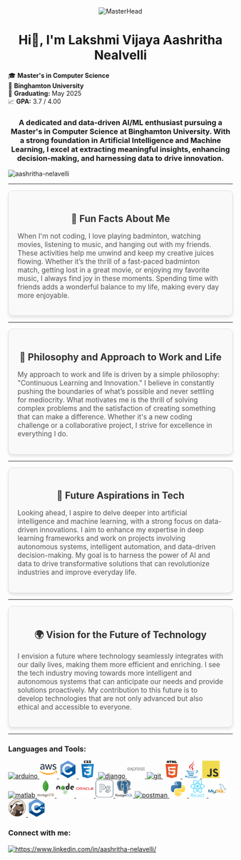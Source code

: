 <div align="center">
  <img src="https://miro.medium.com/v2/resize:fit:720/format:webp/1*zVnWJtyGOX_kUIDm6ccCfQ.gif" alt="MasterHead">
</div>
<h1 align="center">Hi👋, I'm Lakshmi Vijaya Aashritha Nealvelli</h1>

🎓 **Master's in Computer Science**  
📍 **Binghamton University**  
🎯 **Graduating:** May 2025  
📈 **GPA:** 3.7 / 4.00

<h3 align="center">A dedicated and data-driven AI/ML enthusiast pursuing a Master's in Computer Science at Binghamton University. With a strong foundation in Artificial Intelligence and Machine Learning, I excel at extracting meaningful insights, enhancing decision-making, and harnessing data to drive innovation.</h3>

<p align="left"> <img src="https://komarev.com/ghpvc/?username=aashritha-nelavelli&label=Profile%20views&color=0e75b6&style=flat" alt="aashritha-nelavelli" /> </p>

<hr>

<div style="background: #f9f9f9; padding: 20px; border-radius: 10px; border: 1px solid #e0e0e0; box-shadow: 0 4px 6px rgba(0, 0, 0, 0.1);">
  <h2 style="text-align: center; color: #333;">🎉 Fun Facts About Me</h2>
  <p style="color: #555; font-size: 1.1em;">When I'm not coding, I love playing badminton, watching movies, listening to music, and hanging out with my friends. These activities help me unwind and keep my creative juices flowing. Whether it’s the thrill of a fast-paced badminton match, getting lost in a great movie, or enjoying my favorite music, I always find joy in these moments. Spending time with friends adds a wonderful balance to my life, making every day more enjoyable.</p>
</div>

<hr>

<div style="background: #f9f9f9; padding: 20px; border-radius: 10px; border: 1px solid #e0e0e0; box-shadow: 0 4px 6px rgba(0, 0, 0, 0.1);">
  <h2 style="text-align: center; color: #333;">🧠 Philosophy and Approach to Work and Life</h2>
  <p style="color: #555; font-size: 1.1em;">My approach to work and life is driven by a simple philosophy: "Continuous Learning and Innovation." I believe in constantly pushing the boundaries of what’s possible and never settling for mediocrity. What motivates me is the thrill of solving complex problems and the satisfaction of creating something that can make a difference. Whether it's a new coding challenge or a collaborative project, I strive for excellence in everything I do.</p>
</div>

<hr>

<div style="background: #f9f9f9; padding: 20px; border-radius: 10px; border: 1px solid #e0e0e0; box-shadow: 0 4px 6px rgba(0, 0, 0, 0.1);">
  <h2 style="text-align: center; color: #333;">🚀 Future Aspirations in Tech</h2>
  <p style="color: #555; font-size: 1.1em;">Looking ahead, I aspire to delve deeper into artificial intelligence and machine learning, with a strong focus on data-driven innovations. I aim to enhance my expertise in deep learning frameworks and work on projects involving autonomous systems, intelligent automation, and data-driven decision-making. My goal is to harness the power of AI and data to drive transformative solutions that can revolutionize industries and improve everyday life.</p>
</div>

<hr>

<div style="background: #f9f9f9; padding: 20px; border-radius: 10px; border: 1px solid #e0e0e0; box-shadow: 0 4px 6px rgba(0, 0, 0, 0.1);">
  <h2 style="text-align: center; color: #333;">🌍 Vision for the Future of Technology</h2>
  <p style="color: #555; font-size: 1.1em;">I envision a future where technology seamlessly integrates with our daily lives, making them more efficient and enriching. I see the tech industry moving towards more intelligent and autonomous systems that can anticipate our needs and provide solutions proactively. My contribution to this future is to develop technologies that are not only advanced but also ethical and accessible to everyone.</p>
</div>

<hr>

<h3 align="left">Languages and Tools:</h3>
<p align="left"> 
  <a href="https://www.arduino.cc/" target="_blank" rel="noreferrer"> <img src="https://cdn.worldvectorlogo.com/logos/arduino-1.svg" alt="arduino" width="40" height="40"/> </a> 
  <a href="https://aws.amazon.com" target="_blank" rel="noreferrer"> <img src="https://raw.githubusercontent.com/devicons/devicon/master/icons/amazonwebservices/amazonwebservices-original-wordmark.svg" alt="aws" width="40" height="40"/> </a> 
  <a href="https://www.cprogramming.com/" target="_blank" rel="noreferrer"> <img src="https://raw.githubusercontent.com/devicons/devicon/master/icons/c/c-original.svg" alt="c" width="40" height="40"/> </a> 
  <a href="https://www.w3schools.com/css/" target="_blank" rel="noreferrer"> <img src="https://raw.githubusercontent.com/devicons/devicon/master/icons/css3/css3-original-wordmark.svg" alt="css3" width="40" height="40"/> </a> 
  <a href="https://www.djangoproject.com/" target="_blank" rel="noreferrer"> <img src="https://cdn.worldvectorlogo.com/logos/django.svg" alt="django" width="40" height="40"/> </a> 
  <a href="https://expressjs.com" target="_blank" rel="noreferrer"> <img src="https://raw.githubusercontent.com/devicons/devicon/master/icons/express/express-original-wordmark.svg" alt="express" width="40" height="40"/> </a> 
  <a href="https://git-scm.com/" target="_blank" rel="noreferrer"> <img src="https://www.vectorlogo.zone/logos/git-scm/git-scm-icon.svg" alt="git" width="40" height="40"/> </a> 
  <a href="https://www.w3.org/html/" target="_blank" rel="noreferrer"> <img src="https://raw.githubusercontent.com/devicons/devicon/master/icons/html5/html5-original-wordmark.svg" alt="html5" width="40" height="40"/> </a> 
  <a href="https://www.java.com" target="_blank" rel="noreferrer"> <img src="https://raw.githubusercontent.com/devicons/devicon/master/icons/java/java-original.svg" alt="java" width="40" height="40"/> </a> 
  <a href="https://developer.mozilla.org/en-US/docs/Web/JavaScript" target="_blank" rel="noreferrer"> <img src="https://raw.githubusercontent.com/devicons/devicon/master/icons/javascript/javascript-original.svg" alt="javascript" width="40" height="40"/> </a> 
  <a href="https://www.mathworks.com/" target="_blank" rel="noreferrer"> <img src="https://upload.wikimedia.org/wikipedia/commons/2/21/Matlab_Logo.png" alt="matlab" width="40" height="40"/> </a> 
  <a href="https://www.mongodb.com/" target="_blank" rel="noreferrer"> <img src="https://raw.githubusercontent.com/devicons/devicon/master/icons/mongodb/mongodb-original-wordmark.svg" alt="mongodb" width="40" height="40"/> </a> 
  <a href="https://nodejs.org" target="_blank" rel="noreferrer"> <img src="https://raw.githubusercontent.com/devicons/devicon/master/icons/nodejs/nodejs-original-wordmark.svg" alt="nodejs" width="40" height="40"/> </a> 
  <a href="https://www.oracle.com/" target="_blank" rel="noreferrer"> <img src="https://raw.githubusercontent.com/devicons/devicon/master/icons/oracle/oracle-original.svg" alt="oracle" width="40" height="40"/> </a> 
  <a href="https://www.photoshop.com/en" target="_blank" rel="noreferrer"> <img src="https://raw.githubusercontent.com/devicons/devicon/master/icons/photoshop/photoshop-line.svg" alt="photoshop" width="40" height="40"/> </a> 
  <a href="https://www.postgresql.org" target="_blank" rel="noreferrer"> <img src="https://raw.githubusercontent.com/devicons/devicon/master/icons/postgresql/postgresql-original-wordmark.svg" alt="postgresql" width="40" height="40"/> </a> 
  <a href="https://postman.com" target="_blank" rel="noreferrer"> <img src="https://www.vectorlogo.zone/logos/getpostman/getpostman-icon.svg" alt="postman" width="40" height="40"/> </a> 
  <a href="https://www.python.org" target="_blank" rel="noreferrer"> <img src="https://raw.githubusercontent.com/devicons/devicon/master/icons/python/python-original.svg" alt="python" width="40" height="40"/> </a> 
  <a href="https://reactjs.org/" target="_blank" rel="noreferrer"> <img src="https://raw.githubusercontent.com/devicons/devicon/master/icons/react/react-original-wordmark.svg" alt="react" width="40" height="40"/> </a> 
  <a href="https://www.mysql.com/" target="_blank" rel="noreferrer"> <img src="https://raw.githubusercontent.com/devicons/devicon/master/icons/mysql/mysql-original-wordmark.svg" alt="mysql" width="40" height="40"/> </a> 
<a href="https://dbeaver.io/" target="_blank" rel="noreferrer"> 
  <img src="https://raw.githubusercontent.com/devicons/devicon/master/icons/dbeaver/dbeaver-original.svg" alt="dbeaver" width="40" height="40"/>
</a> 
<a href="https://www.cplusplus.com/" target="_blank" rel="noreferrer"> 
  <img src="https://raw.githubusercontent.com/devicons/devicon/master/icons/cplusplus/cplusplus-original.svg" alt="cpp" width="40" height="40"/>
</a>
</p>


<h3 align="left">Connect with me:</h3>
<p align="left">

<a href="https://www.linkedin.com/in/aashritha-nelavelli/" target="blank"><img align="center" src="https://raw.githubusercontent.com/rahuldkjain/github-profile-readme-generator/master/src/images/icons/Social/linked-in-alt.svg" alt="https://www.linkedin.com/in/aashritha-nelavelli/" height="30" width="40" /></a>

</p>

